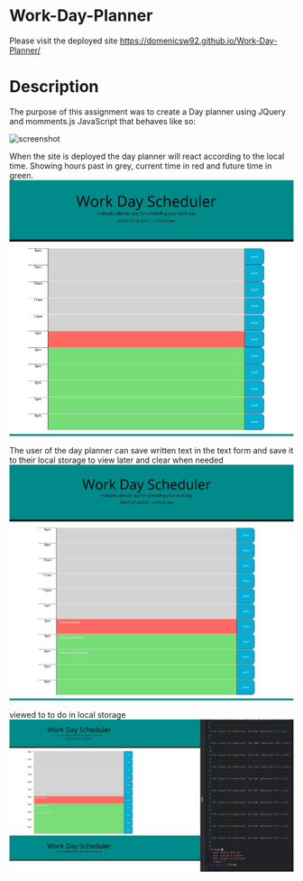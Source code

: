# Work-Day-Planner
Please visit the deployed site https://domenicsw92.github.io/Work-Day-Planner/

# Description 
The purpose of this assignment was to create a Day planner using JQuery and momments.js JavaScript that behaves like so:

![screenshot](./assets/images/dayplanner.gif)

When the site is deployed the day planner will react according to the local time. Showing hours past in grey, current time in red and future time in green.
![screenshot](./assets/images/planner.jpg)

The user of the day planner can save written text in the text form and save it to their local storage to view later and clear when needed 
![screenshot](./assets/images/Savebtn.jpg)

viewed to to do in local storage 
![screenshot](./assets/images/storage.jpg)